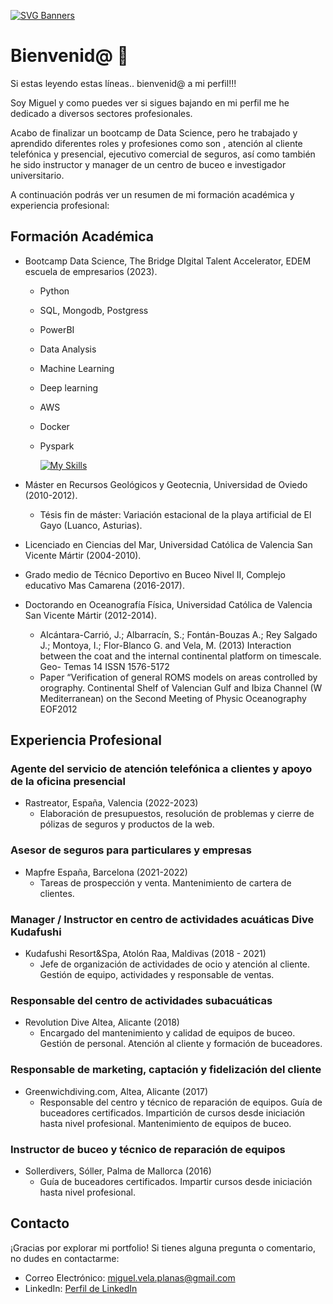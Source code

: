 [![SVG Banners](https://svg-banners.vercel.app/api?type=typeWriter&text1=Miguel%20Vela%20👨‍💻&width=800&height=400)](https://github.com/Akshay090/svg-banners)
# Bienvenid@ 👋

Si estas leyendo estas líneas.. bienvenid@ a mi perfil!!!

Soy Miguel y como puedes ver si sigues bajando en mi perfil me he dedicado a diversos sectores profesionales.

Acabo de finalizar un bootcamp de Data Science, pero he trabajado y aprendido diferentes roles y profesiones como son , atención al cliente telefónica y presencial, ejecutivo comercial de seguros, así como también he sido instructor y manager de un centro de buceo e investigador universitario.

A continuación podrás ver un resumen de mi formación académica y experiencia profesional:

## Formación Académica

- Bootcamp Data Science, The Bridge DIgital Talent Accelerator, EDEM escuela de empresarios (2023).
  - Python
  - SQL, Mongodb, Postgress
  - PowerBI
  - Data Analysis
  - Machine Learning
  - Deep learning
  - AWS
  - Docker
  - Pyspark
    
    [![My Skills](https://skillicons.dev/icons?i=py,vscode,sqlite,mysql,mongodb,postgres,postman,github,tensorflow,aws,docker&perline=11)](https://skillicons.dev)
  
- Máster en Recursos Geológicos y Geotecnia, Universidad de Oviedo (2010-2012).
  - Tésis fin de máster: Variación estacional de la playa artificial de El Gayo (Luanco, Asturias).
    
- Licenciado en Ciencias del Mar, Universidad Católica de Valencia San Vicente Mártir (2004-2010).
  
- Grado medio de Técnico Deportivo en Buceo Nivel II, Complejo educativo Mas Camarena (2016-2017).
  
- Doctorando en Oceanografía Física, Universidad Católica de Valencia San Vicente Mártir (2012-2014).
  - Alcántara-Carrió, J.; Albarracín, S.; Fontán-Bouzas A.; Rey Salgado J.; Montoya, I.; Flor-Blanco G. and Vela, M. (2013) Interaction between the coat and the internal continental platform on timescale. Geo-  Temas 14 ISSN 1576-5172
  - Paper “Verification of general ROMS models on areas controlled by orography. Continental Shelf of Valencian Gulf and Ibiza Channel (W Mediterranean) on the Second Meeting of Physic Oceanography EOF2012

## Experiencia Profesional

### Agente del servicio de atención telefónica a clientes y apoyo de la oficina presencial
- Rastreator, España, Valencia (2022-2023)
  - Elaboración de presupuestos, resolución de problemas y cierre de pólizas de seguros y productos de la web.

### Asesor de seguros para particulares y empresas
- Mapfre España, Barcelona (2021-2022)
  - Tareas de prospección y venta. Mantenimiento de cartera de clientes.

### Manager / Instructor en centro de actividades acuáticas Dive Kudafushi
- Kudafushi Resort&Spa, Atolón Raa, Maldivas (2018 - 2021)
  - Jefe de organización de actividades de ocio y atención al cliente. Gestión de equipo, actividades y responsable de ventas.

### Responsable del centro de actividades subacuáticas
- Revolution Dive Altea, Alicante (2018)
  - Encargado del mantenimiento y calidad de equipos de buceo. Gestión de personal. Atención al cliente y formación de buceadores.

### Responsable de marketing, captación y fidelización del cliente
- Greenwichdiving.com, Altea, Alicante (2017)
  - Responsable del centro y técnico de reparación de equipos. Guía de buceadores certificados. Impartición de cursos desde iniciación hasta nivel profesional. Mantenimiento de equipos de buceo.

### Instructor de buceo y técnico de reparación de equipos
- Sollerdivers, Sóller, Palma de Mallorca (2016)
  - Guía de buceadores certificados. Impartir cursos desde iniciación hasta nivel profesional.

## Contacto

¡Gracias por explorar mi portfolio! Si tienes alguna pregunta o comentario, no dudes en contactarme:

- Correo Electrónico: miguel.vela.planas@gmail.com
- LinkedIn: [Perfil de LinkedIn](https://www.linkedin.com/in/miguel-vela/)

